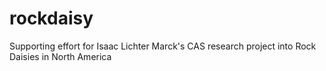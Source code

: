 # rockdaisy
Supporting effort for Isaac Lichter Marck's CAS research project into Rock Daisies in North America
